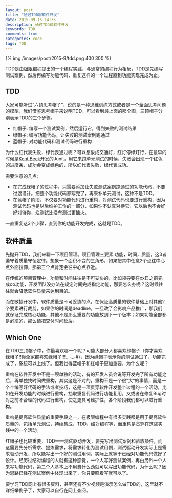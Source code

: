 ```yaml
---
layout: post
title: "通过TDD聊软件开发"
date: 2015-09-15 14:35
description: 通过TDD聊软件开发
keywords: TDD
comments: true
categories: code
tags: TDD
---
```

  
{% img /images/post/2015-9/tdd.png 400 300 %}  
  
TDD是由[极限编程][XP]提出的一个编程实践，与通常的编程行为相反，TDD是先编写测试案例，然后再编写功能代码，重复这样的一个过程直到功能实现完成为止。  
  
<!--more-->  
## TDD
  
大家可能听过“六顶思考帽子”，说的是一种思维训练方式或者是一个全面思考问题的模型，我们借鉴思考帽子来说明TDD，可以看到最上面的那个图，三顶帽子分别表示TDD的三个步骤。  
  
* 红帽子: 编写一个测试案例，然后运行它，得到失败的测试结果
* 绿帽子: 编写功能代码，让失败的测试案例跑通过
* 蓝帽子: 对功能代码和测试代码进行重构
  
为什么红代表失败，绿代表通过呢？可以想象成交通灯，红灯停绿灯行，在最早的时候是[Kent Beck][kent_beck]开发的Junit，用它来跑单元测试的时候，失败会出现一个红色的进度条，成功会变成绿色的，所以红代表失败，绿代表成功。  
  
需要注意的几点:  
  
* 在完成绿帽子的过程中，只需要添加让失败测试案例跑通过的功能代码，不要过渡设计。把整个功能代码都写完了，再来补单元测试，这种不是TDD。
* 在蓝帽子阶段，不仅要对功能代码进行重构，对测试代码也要进行重构，因为测试代码也是以后维护工作的一部分，如果你不认真对待它，它以后也不会好好对待你，烂测试比没有测试更恼火。  
  
一直重复这3个步骤，直到你的功能开发完成，这就是TDD。  
  
## 软件质量
  
先抛开TDD，我们来聊一下项目管理。项目管理三要素:功能，时间，质量，这3者遵守着质量守恒定律。想象一个面积不变的三角形，如果把其中任意2个点往中心点外面拉伸，那第三个点肯定会往中心点靠近。  
  
在传统的项目管理中，功能和时间往往是不可妥协的，比如领导要在xx日之前完成oo功能，开发团队没办法在规定时间完成指定功能，那要怎么办呢？这时候往往就会降低软件质量来达到目的。  
  
而在敏捷开发中，软件质量是不可妥协的点，在保证高质量的软件基础上对其他2个要素进行裁剪，如果你的时间是deadline，一旦改了会影响产品推广，那我们就保证完成核心功能，其他不是那么重要的功能放到下一个版本；如果功能全部都是必须的，那么请把交付时间延后。  
  
## Which One
  
在TDD三顶帽子中，你最喜欢哪一个呢？可能大部分人都喜欢绿帽子（你才喜欢绿帽子!!你全家都喜欢绿帽子!!!...-_-#），因为绿帽子表示你的测试通过了，功能完成了，系统可以上线了。但我觉得蓝帽子和红帽子更加重要，为什么呢？  
  
重构在软件开发中不是一项单独的活动，有的开发人员会说等开发完了所有功能之后，再单独找时间做重构，其实这是不对的，重构不是一个很”大“的事情，而是一个个编写好代码的手法或者技巧，这是一项贯穿软件开发整个过程的一个活动，比如在开发功能的时候进行重构，抽取重复代码进行功能复用，又或者在修复Bug时对之前不合理的代码进行重构，使之更具可维护性，各个阶段我们都可以进行重构。  
  
重构是提高软件质量的重要手段之一，在极限编程中有很多实践都是用于提高软件质量的，包括单元测试，持续集成，TDD，结对编程等，而重构是贯穿在这些实践中的一个活动。  
  
红帽子也比较重要，TDD——测试驱动开发，要先写出测试案例和验收条件，而这需要先分析需求、提炼需求，将需求转化为测试用例，测试驱动开发实际上是需求驱动开发，所以能写出一个好的测试用例，实际上就等于已经对功能代码做好了设计。经历过结对编程的人就有这种感觉，一个人写好测试案例，再由另外一个人来写功能代码，第二个人基本上不用费什么劲就可以写出功能代码，为什么呢？因为思路已经在测试案例中体现出来了，你只要照着写就可以了。  
  
要学习TDD网上有很多资料，甚至还有不少视频是演示怎么做TDD的，这里就不详细举例子了，大家可以自行在网上查阅。  
  

[XP]: https://en.wikipedia.org/wiki/Extreme_programming
[kent_beck]: https://en.wikipedia.org/wiki/Kent_Beck

